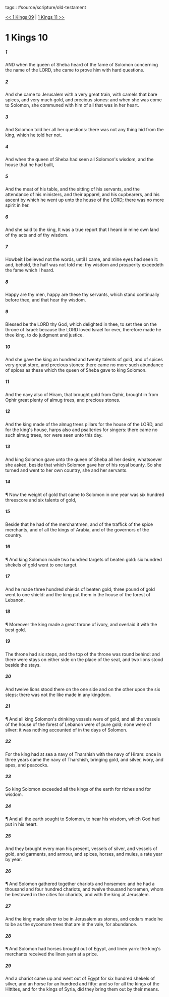 tags:: #source/scripture/old-testament

[<< 1 Kings 09](/Old_Testament/11_1_Kings/1_Kings_09.md) | [1 Kings 11 >>](/Old_Testament/11_1_Kings/1_Kings_11.md)

# 1 Kings 10

##### 1

AND when the queen of Sheba heard of the fame of Solomon concerning the name of the LORD, she came to prove him with hard questions.

##### 2

And she came to Jerusalem with a very great train, with camels that bare spices, and very much gold, and precious stones: and when she was come to Solomon, she communed with him of all that was in her heart.

##### 3

And Solomon told her all her questions: there was not any thing hid from the king, which he told her not.

##### 4

And when the queen of Sheba had seen all Solomon's wisdom, and the house that he had built,

##### 5

And the meat of his table, and the sitting of his servants, and the attendance of his ministers, and their apparel, and his cupbearers, and his ascent by which he went up unto the house of the LORD; there was no more spirit in her.

##### 6

And she said to the king, It was a true report that I heard in mine own land of thy acts and of thy wisdom.

##### 7

Howbeit I believed not the words, until I came, and mine eyes had seen it: and, behold, the half was not told me: thy wisdom and prosperity exceedeth the fame which I heard.

##### 8

Happy are thy men, happy are these thy servants, which stand continually before thee, and that hear thy wisdom.

##### 9

Blessed be the LORD thy God, which delighted in thee, to set thee on the throne of Israel: because the LORD loved Israel for ever, therefore made he thee king, to do judgment and justice.

##### 10

And she gave the king an hundred and twenty talents of gold, and of spices very great store, and precious stones: there came no more such abundance of spices as these which the queen of Sheba gave to king Solomon.

##### 11

And the navy also of Hiram, that brought gold from Ophir, brought in from Ophir great plenty of almug trees, and precious stones.

##### 12

And the king made of the almug trees pillars for the house of the LORD, and for the king's house, harps also and psalteries for singers: there came no such almug trees, nor were seen unto this day.

##### 13

And king Solomon gave unto the queen of Sheba all her desire, whatsoever she asked, beside that which Solomon gave her of his royal bounty. So she turned and went to her own country, she and her servants.

##### 14

¶ Now the weight of gold that came to Solomon in one year was six hundred threescore and six talents of gold,

##### 15

Beside that he had of the merchantmen, and of the traffick of the spice merchants, and of all the kings of Arabia, and of the governors of the country.

##### 16

¶ And king Solomon made two hundred targets of beaten gold: six hundred shekels of gold went to one target.

##### 17

And he made three hundred shields of beaten gold; three pound of gold went to one shield: and the king put them in the house of the forest of Lebanon.

##### 18

¶ Moreover the king made a great throne of ivory, and overlaid it with the best gold.

##### 19

The throne had six steps, and the top of the throne was round behind: and there were stays on either side on the place of the seat, and two lions stood beside the stays.

##### 20

And twelve lions stood there on the one side and on the other upon the six steps: there was not the like made in any kingdom.

##### 21

¶ And all king Solomon's drinking vessels were of gold, and all the vessels of the house of the forest of Lebanon were of pure gold; none were of silver: it was nothing accounted of in the days of Solomon.

##### 22

For the king had at sea a navy of Tharshish with the navy of Hiram: once in three years came the navy of Tharshish, bringing gold, and silver, ivory, and apes, and peacocks.

##### 23

So king Solomon exceeded all the kings of the earth for riches and for wisdom.

##### 24

¶ And all the earth sought to Solomon, to hear his wisdom, which God had put in his heart.

##### 25

And they brought every man his present, vessels of silver, and vessels of gold, and garments, and armour, and spices, horses, and mules, a rate year by year.

##### 26

¶ And Solomon gathered together chariots and horsemen: and he had a thousand and four hundred chariots, and twelve thousand horsemen, whom he bestowed in the cities for chariots, and with the king at Jerusalem.

##### 27

And the king made silver to be in Jerusalem as stones, and cedars made he to be as the sycomore trees that are in the vale, for abundance.

##### 28

¶ And Solomon had horses brought out of Egypt, and linen yarn: the king's merchants received the linen yarn at a price.

##### 29

And a chariot came up and went out of Egypt for six hundred shekels of silver, and an horse for an hundred and fifty: and so for all the kings of the Hittites, and for the kings of Syria, did they bring them out by their means.
